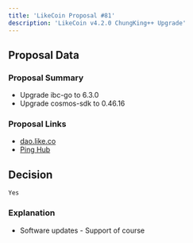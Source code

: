 ```yaml
---
title: 'LikeCoin Proposal #81'
description: 'LikeCoin v4.2.0 ChungKing++ Upgrade'
---
```


## Proposal Data

### Proposal Summary

- Upgrade ibc-go to 6.3.0
- Upgrade cosmos-sdk to 0.46.16

### Proposal Links
- [dao.like.co](https://dao.like.co/proposals/81)
- [Ping Hub](https://ping.pub/likecoin/gov/81)


## Decision
`Yes`

### Explanation
- Software updates - Support of course
